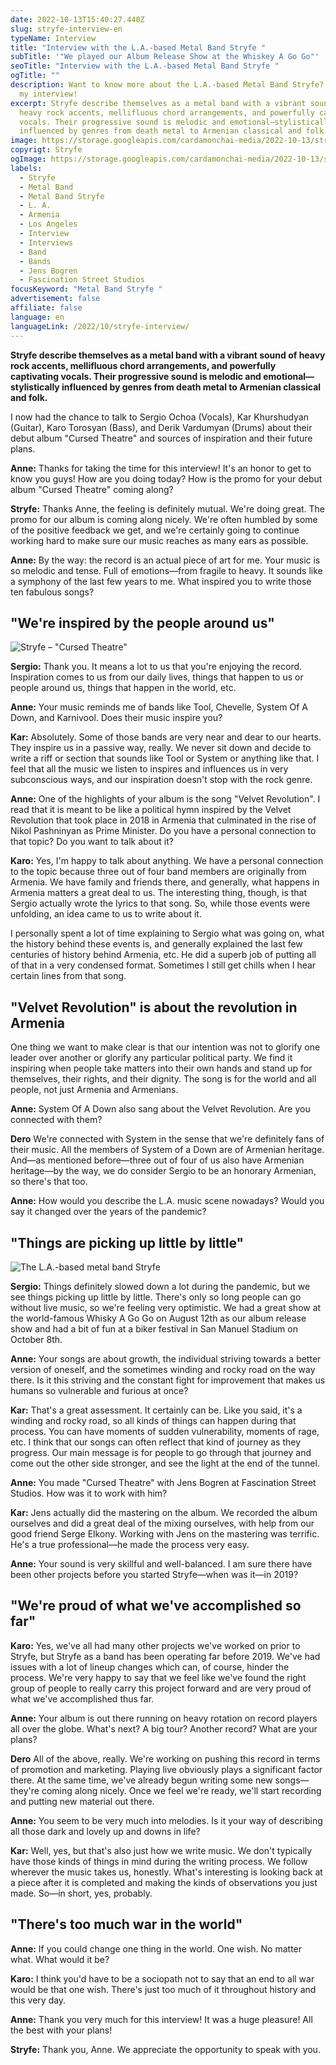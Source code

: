 ```yaml
---
date: 2022-10-13T15:40:27.440Z
slug: stryfe-interview-en
typeName: Interview
title: "Interview with the L.A.-based Metal Band Stryfe "
subTitle: '"We played our Album Release Show at the Whiskey A Go Go"'
seoTitle: "Interview with the L.A.-based Metal Band Stryfe "
ogTitle: ""
description: Want to know more about the L.A.-based Metal Band Stryfe? Check out
  my interview!
excerpt: Stryfe describe themselves as a metal band with a vibrant sound of
  heavy rock accents, mellifluous chord arrangements, and powerfully captivating
  vocals. Their progressive sound is melodic and emotional—stylistically
  influenced by genres from death metal to Armenian classical and folk.
image: https://storage.googleapis.com/cardamonchai-media/2022-10-13/stryfe-interview-jpeg-imagine-080808_302c2a_1024_768/640.webp
copyrigt: Stryfe
ogImage: https://storage.googleapis.com/cardamonchai-media/2022-10-13/stryfe-interview-fb-jpeg-imagine-080808_34302e_1200_628/640.webp
labels:
  - Stryfe
  - Metal Band
  - Metal Band Stryfe
  - L. A.
  - Armenia
  - Los Angeles
  - Interview
  - Interviews
  - Band
  - Bands
  - Jens Bogren
  - Fascination Street Studios
focusKeyword: "Metal Band Stryfe "
advertisement: false
affiliate: false
language: en
languageLink: /2022/10/stryfe-interview/
---
```

**Stryfe describe themselves as a metal band with a vibrant sound of heavy rock accents, mellifluous chord arrangements, and powerfully captivating vocals. Their progressive sound is melodic and emotional—stylistically influenced by genres from death metal to Armenian classical and folk.**

I now had the chance to talk to Sergio Ochoa (Vocals), Kar Khurshudyan (Guitar), Karo Torosyan (Bass), and Derik Vardumyan (Drums) about their debut album "Cursed Theatre" and sources of inspiration and their future plans.

**Anne:** Thanks for taking the time for this interview! It's an honor to get to know you guys! How are you doing today? How is the promo for your debut album "Cursed Theatre" coming along?

**Stryfe:**  Thanks Anne, the feeling is definitely mutual. We're doing great. The promo for our album is coming along nicely. We're often humbled by some of the positive feedback we get, and we're certainly going to continue working hard to make sure our music reaches as many ears as possible.

**Anne:** By the way: the record is an actual piece of art for me. Your music is so melodic and tense. Full of emotions—from fragile to heavy. It sounds like a symphony of the last few years to me. What inspired you to write those ten fabulous songs?

## "We're inspired by the people around us"

![Stryfe – "Cursed Theatre"](https://storage.googleapis.com/cardamonchai-media/2022-10-13/stryfe-band-cursed-theatre-album-cover-art-jpeg-imagine-080808_270f15_1418_1418/640.webp "Stryfe – \"Cursed Theatre\"")

**Sergio:**  Thank you. It means a lot to us that you're enjoying the record. Inspiration comes to us from our daily lives, things that happen to us or people around us, things that happen in the world, etc. 

**Anne:** Your music reminds me of bands like Tool, Chevelle, System Of A Down, and Karnivool. Does their music inspire you?

**Kar:**  Absolutely.  Some of those bands are very near and dear to our hearts. They inspire us in a passive way, really. We never sit down and decide to write a riff or section that sounds like Tool or System or anything like that. I feel that all the music we listen to inspires and influences us in very subconscious ways, and our inspiration doesn't stop with the rock genre. 

**Anne:** One of the highlights of your album is the song "Velvet Revolution". I read that it is meant to be like a political hymn inspired by the Velvet Revolution that took place in 2018 in Armenia that culminated in the rise of Nikol Pashninyan as Prime Minister. Do you have a personal connection to that topic? Do you want to talk about it?

**Karo:** Yes, I'm happy to talk about anything. We have a personal connection to the topic because three out of four band members are originally from Armenia. We have family and friends there, and generally, what happens in Armenia matters a great deal to us. The interesting thing, though, is that Sergio actually wrote the lyrics to that song. So, while those events were unfolding, an idea came to us to write about it.  

I personally spent a lot of time explaining to Sergio what was going on, what the history behind these events is, and generally explained the last few centuries of history behind Armenia, etc. He did a superb job of putting all of that in a very condensed format. Sometimes I still get chills when I hear certain lines from that song.

## "Velvet Revolution" is about the revolution in Armenia

One thing we want to make clear is that our intention was not to glorify one leader over another or glorify any particular political party. We find it inspiring when people take matters into their own hands and stand up for themselves, their rights, and their dignity. The song is for the world and all people, not just Armenia and Armenians.

**Anne:** System Of A Down also sang about the Velvet Revolution. Are you connected with them?

**Dero** We're connected with System in the sense that we're definitely fans of their music. All the members of System of a Down are of Armenian heritage. And—as mentioned before—three out of four of us also have Armenian heritage—by the way, we do consider Sergio to be an honorary Armenian, so there's that too.

**Anne:** How would you describe the L.A. music scene nowadays? Would you say it changed over the years of the pandemic?

## "Things are picking up little by little"

![The L.A.-based metal band Stryfe](https://storage.googleapis.com/cardamonchai-media/2022-10-13/stryfe-interview-1-jpeg-imagine-481818_68342a_1024_768/640.webp "The L.A.-based metal band Stryfe")

**Sergio:**  Things definitely slowed down a lot during the pandemic, but we see things picking up little by little. There's only so long people can go without live music, so we're feeling very optimistic. We had a great show at the world-famous Whisky A Go Go on August 12th as our album release show and had a bit of fun at a biker festival in San Manuel Stadium on October 8th.

**Anne:** Your songs are about growth, the individual striving towards a better version of oneself, and the sometimes winding and rocky road on the way there. Is it this striving and the constant fight for improvement that makes us humans so vulnerable and furious at once?

**Kar:** That's a great assessment. It certainly can be. Like you said, it's a winding and rocky road, so all kinds of things can happen during that process. You can have moments of sudden vulnerability, moments of rage, etc. I think that our songs can often reflect that kind of journey as they progress. Our main message is for people to go through that journey and come out the other side stronger, and see the light at the end of the tunnel.

**Anne:** You made "Cursed Theatre" with Jens Bogren at Fascination Street Studios. How was it to work with him?

**Kar:**  Jens actually did the mastering on the album. We recorded the album ourselves and did a great deal of the mixing ourselves, with help from our good friend Serge Elkony.  Working with Jens on the mastering was terrific. He's a true professional—he made the process very easy.

**Anne:** Your sound is very skillful and well-balanced. I am sure there have been other projects before you started Stryfe—when was it—in 2019?

## "We're proud of what we've accomplished so far"

**Karo:** Yes, we've all had many other projects we've worked on prior to Stryfe, but Stryfe as a band has been operating far before 2019. We've had issues with a lot of lineup changes which can, of course, hinder the process. We're very happy to say that we feel like we've found the right group of people to really carry this project forward and are very proud of what we've accomplished thus far.

**Anne:** Your album is out there running on heavy rotation on record players all over the globe. What's next? A big tour? Another record? What are your plans?

**Dero**  All of the above, really. We're working on pushing this record in terms of promotion and marketing. Playing live obviously plays a significant factor there. At the same time, we've already begun writing some new songs—they're coming along nicely. Once we feel we're ready, we'll start recording and putting new material out there. 

**Anne:** You seem to be very much into melodies. Is it your way of describing all those dark and lovely up and downs in life?

**Kar:**  Well, yes, but that's also just how we write music. We don't typically have those kinds of things in mind during the writing process. We follow wherever the music takes us, honestly. What's interesting is looking back at a piece after it is completed and making the kinds of observations you just made. So—in short, yes, probably.

## "There's too much war in the world"

**Anne:** If you could change one thing in the world. One wish. No matter what. What would it be?

**Karo:** I think you'd have to be a sociopath not to say that an end to all war would be that one wish. There's just too much of it throughout history and this very day.  

**Anne:** Thank you very much for this interview! It was a huge pleasure! All the best with your plans!

**Stryfe:**  Thank you, Anne. We appreciate the opportunity to speak with you.